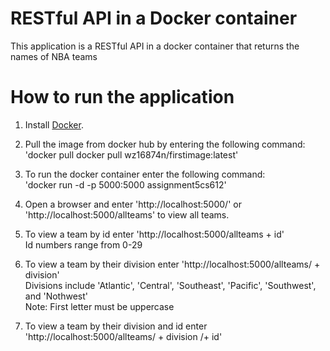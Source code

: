 # RESTful API in a Docker container
This application is a RESTful API in a docker container that returns the names of NBA teams

# How to run the application

1. Install [Docker](https://docker.com/).

2. Pull the image from docker hub by entering the following command: <br/>
'docker pull docker pull wz16874n/firstimage:latest'

3. To run the docker container enter the following command: <br/>
'docker run -d -p 5000:5000 assignment5cs612'

4. Open a browser and enter 'http://localhost:5000/' or 'http://localhost:5000/allteams' to view all teams. 

5. To view a team by id enter 'http://localhost:5000/allteams + id' <br/>
Id numbers range from 0-29

6. To view a team by their division enter 'http://localhost:5000/allteams/ + division' <br/>
Divisions include 'Atlantic', 'Central', 'Southeast', 'Pacific', 'Southwest', and 'Nothwest' <br/>
Note: First letter must be uppercase

7. To view a team by their division and id enter 'http://localhost:5000/allteams/ + division /+ id'

